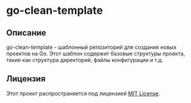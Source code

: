 # go-clean-template

## Описание

go-clean-template - шаблонный репозиторий для создания новых проектов на Go. Этот шаблон содержит базовые структуры проекта, такие как структура директорий, файлы конфигурации и т.д.

## Лицензия

Этот проект распространяется под лицензией [MIT License](LICENSE).
